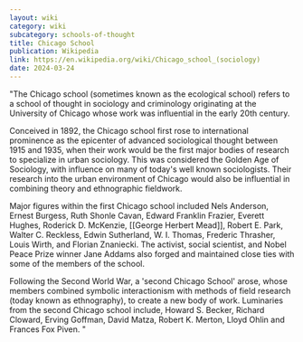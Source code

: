```yaml
---
layout: wiki
category: wiki
subcategory: schools-of-thought
title: Chicago School
publication: Wikipedia
link: https://en.wikipedia.org/wiki/Chicago_school_(sociology)
date: 2024-03-24
---
```


"The Chicago school (sometimes known as the ecological school) refers to a school of thought in sociology and criminology originating at the University of Chicago whose work was influential in the early 20th century.

Conceived in 1892, the Chicago school first rose to international prominence as the epicenter of advanced sociological thought between 1915 and 1935, when their work would be the first major bodies of research to specialize in urban sociology. This was considered the Golden Age of Sociology, with influence on many of today's well known sociologists. Their research into the urban environment of Chicago would also be influential in combining theory and ethnographic fieldwork.

Major figures within the first Chicago school included Nels Anderson, Ernest Burgess, Ruth Shonle Cavan, Edward Franklin Frazier, Everett Hughes, Roderick D. McKenzie, [[George Herbert Mead]], Robert E. Park, Walter C. Reckless, Edwin Sutherland, W. I. Thomas, Frederic Thrasher, Louis Wirth, and Florian Znaniecki. The activist, social scientist, and Nobel Peace Prize winner Jane Addams also forged and maintained close ties with some of the members of the school.

Following the Second World War, a 'second Chicago School' arose, whose members combined symbolic interactionism with methods of field research (today known as ethnography), to create a new body of work. Luminaries from the second Chicago school include, Howard S. Becker, Richard Cloward, Erving Goffman, David Matza, Robert K. Merton, Lloyd Ohlin and Frances Fox Piven. "

